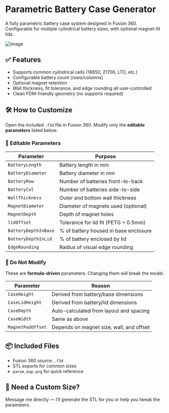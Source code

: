 # Parametric Battery Case Generator

A fully parametric battery case system designed in Fusion 360. Configurable for multiple cylindrical battery sizes, with optional magnet-fit lids.

![image](https://github.com/user-attachments/assets/b1199ec2-26a6-4e84-a5f8-96d1cad08467)


## ✅ Features
- Supports common cylindrical cells (18650, 21700, LTO, etc.)
- Configurable battery count (rows/columns)
- Optional magnet retention
- Wall thickness, fit tolerance, and edge rounding all user-controlled
- Clean FDM-friendly geometry (no supports required)

## 🛠 How to Customize

Open the included `.f3d` file in Fusion 360. Modify only the **editable parameters** listed below.

### 🔧 Editable Parameters

| Parameter              | Purpose                              |
|------------------------|--------------------------------------|
| `BatteryLength`        | Battery length in mm                 |
| `BatteryDiameter`      | Battery diameter in mm               |
| `BatteryRow`           | Number of batteries front-to-back    |
| `BatteryCol`           | Number of batteries side-to-side     |
| `WallThickness`        | Outer and bottom wall thickness      |
| `MagnetDiameter`       | Diameter of magnets used (optional)  |
| `MagnetDepth`          | Depth of magnet holes                |
| `lidOffset`            | Tolerance for lid fit (PETG = 0.5mm) |
| `BatteryDepthInBase`   | % of battery housed in base enclosure|
| `BatteryDepthInLid`    | % of battery enclosed by lid         |
| `EdgeRounding`         | Radius of visual edge rounding       |

### 🚫 Do Not Modify

These are **formula-driven** parameters. Changing them will break the model.

| Parameter            | Reason                                  |
|----------------------|------------------------------------------|
| `CaseHeight`         | Derived from battery/base dimensions     |
| `CaseLidHeight`      | Derived from battery/lid dimensions      |
| `CaseDepth`          | Auto-calculated from layout and spacing  |
| `CaseWidth`          | Same as above                           |
| `MagnetPadOffset`    | Depends on magnet size, wall, and offset |

## 📦 Included Files

- Fusion 360 source: `.f3d`
- STL exports for common sizes
- `param_map.png` for quick reference

## 📩 Need a Custom Size?

Message me directly — I’ll generate the STL for you or help you tweak the parameters.

